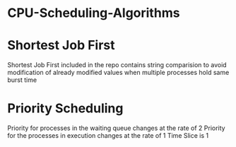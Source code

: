 # CPU-Scheduling-Algorithms
# Shortest Job First 


Shortest Job First included in the repo contains string comparision to avoid 
modification of already modified values when multiple processes hold same burst time

# Priority Scheduling

Priority for processes in the waiting queue changes at the rate of 2
Priority for the processes in execution changes at the rate of 1
Time Slice is 1
